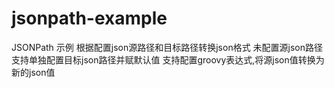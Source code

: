 # jsonpath-example
JSONPath 示例
根据配置json源路径和目标路径转换json格式
未配置源json路径支持单独配置目标json路径并赋默认值
支持配置groovy表达式,将源json值转换为新的json值
